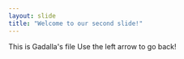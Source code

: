 ```yaml
---
layout: slide
title: "Welcome to our second slide!"
---
```

This is Gadalla's file
Use the left arrow to go back!
